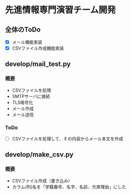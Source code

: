 # 先進情報専門演習チーム開発
## 全体のToDo
- [x] メール機能実装
- [x] CSVファイル作成機能実装
## develop/mail_test.py
### 概要
- CSVファイルを処理
- SMTPサーバに接続
- TLS暗号化
- メール作成
- メール送信
### ToDo
- [ ] CSVファイルを処理して、その内容からメール本文を作成
## develop/make_csv.py
### 概要
- CSVファイル作成（書き込み）
- カラム(列)名を「学籍番号、名字、名前、欠席理由」にした
